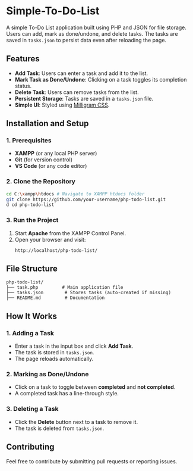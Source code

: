 # Simple-To-Do-List


A simple To-Do List application built using PHP and JSON for file storage. Users can add, mark as done/undone, and delete tasks. The tasks are saved in `tasks.json` to persist data even after reloading the page.

## Features
- **Add Task**: Users can enter a task and add it to the list.
- **Mark Task as Done/Undone**: Clicking on a task toggles its completion status.
- **Delete Task**: Users can remove tasks from the list.
- **Persistent Storage**: Tasks are saved in a `tasks.json` file.
- **Simple UI**: Styled using [Milligram CSS](https://milligram.io/).

## Installation and Setup

### 1. Prerequisites
- **XAMPP** (or any local PHP server)
- **Git** (for version control)
- **VS Code** (or any code editor)

### 2. Clone the Repository
```sh
cd C:\xampp\htdocs # Navigate to XAMPP htdocs folder
git clone https://github.com/your-username/php-todo-list.git
d cd php-todo-list
```

### 3. Run the Project
1. Start **Apache** from the XAMPP Control Panel.
2. Open your browser and visit:
   ```
   http://localhost/php-todo-list/
   ```

## File Structure
```
php-todo-list/
├── task.php         # Main application file
├── tasks.json        # Stores tasks (auto-created if missing)
├── README.md         # Documentation

```

## How It Works
### 1. **Adding a Task**
- Enter a task in the input box and click **Add Task**.
- The task is stored in `tasks.json`.
- The page reloads automatically.

### 2. **Marking as Done/Undone**
- Click on a task to toggle between **completed** and **not completed**.
- A completed task has a line-through style.

### 3. **Deleting a Task**
- Click the **Delete** button next to a task to remove it.
- The task is deleted from `tasks.json`.

## Contributing
Feel free to contribute by submitting pull requests or reporting issues.



